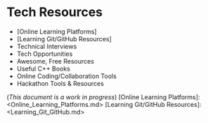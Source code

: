 # Tech Resources

* [Online Learning Platforms]
* [Learning Git/GitHub Resources]
* Technical Interviews
* Tech Opportunities
* Awesome, Free Resources
* Useful C++ Books
* Online Coding/Collaboration Tools
* Hackathon Tools & Resources

(*This document is a work in progress*)
[Online Learning Platforms]: <Online_Learning_Platforms.md>
[Learning Git/GitHub Resources]: <Learning_Git_GitHub.md>
